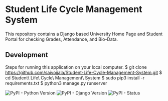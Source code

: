 # Student Life Cycle Management System
This repository contains a Django based University Home Page and Student Portal for checking Grades, Attendance, and Bio-Data. 

## Development 
Steps for running this application on your local computer. 
$ git clone https://github.com/saivojjala/Student-Life-Cycle-Management-System.git
$ cd Student\ Life\ Cycle\ Management\ System
$ sudo pip3 install -r requirements.txt
$ python3 manage.py runserver

![PyPI - Python Version](https://img.shields.io/pypi/pyversions/Django.svg) 
![PyPI - Django Version](https://img.shields.io/pypi/djversions/djangorestframework.svg)
![PyPI - Status](https://img.shields.io/pypi/status/Django.svg)
